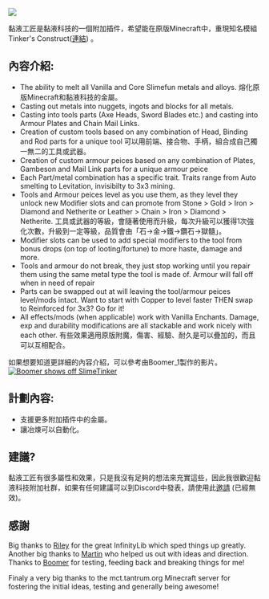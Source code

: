 ![](https://github.com/Sefiraat/SlimeTinker/blob/master/images/logo/logo_large.png?raw=true)

黏液工匠是黏液科技的一個附加插件，希望能在原版Minecraft中，重現知名模組Tinker's Construct([連結](https://www.curseforge.com/minecraft/mc-mods/tinkers-construct)) 。

## 內容介紹:
* The ability to melt all Vanilla and Core Slimefun metals and alloys. 熔化原版Minecraft和黏液科技的金屬。
* Casting out metals into nuggets, ingots and blocks for all metals.
* Casting into tools parts (Axe Heads, Sword Blades etc.) and casting into Armour Plates and Chain Mail Links.
* Creation of custom tools based on any combination of Head, Binding and Rod parts for a unique tool 可以用前端、接合物、手柄，組合成自己獨一無二的工具或武器。
* Creation of custom armour peices based on any combination of Plates, Gambeson and Mail Link parts for a unique armour peice
* Each Part/metal combination has a specific trait. Traits range from Auto smelting to Levitation, invisibilty to 3x3 mining.
* Tools and Armour peices level as you use them, as they level they unlock new Modifier slots and can promote from Stone > Gold > Iron > Diamond and Netherite or Leather > Chain > Iron > Diamond > Netherite. 工具或武器的等級，會隨著使用而升級，每次升級可以獲得1次強化次數，升級到一定等級，品質會由「石→金→鐵→鑽石→獄髓」。
* Modifier slots can be used to add special modifiers to the tool from bonus drops (on top of looting/fortune) to more haste, damage and more.
* Tools and armour do not break, they just stop working until you repair them using the same metal type the tool is made of. Armour will fall off when in need of repair
* Parts can be swapped out at will leaving the tool/armour peices level/mods intact. Want to start with Copper to level faster THEN swap to Reinforced for 3x3? Go for it!
* All effects/mods (when applicable) work with Vanilla Enchants. Damage, exp and durability modifications are all stackable and work nicely with each other. 有些效果適用原版附魔，傷害、經驗、耐久是可以疊加的，而且可以互相配合。

如果想要知道更詳細的內容介紹，可以參考由Boomer_1製作的影片。
[![Boomer shows off SlimeTinker](https://res.cloudinary.com/marcomontalbano/image/upload/v1626509062/video_to_markdown/images/youtube--gAUoxj-h26s-c05b58ac6eb4c4700831b2b3070cd403.jpg)](https://youtu.be/gAUoxj-h26s "Boomer shows off SlimeTinker")

## 計劃內容:
* 支援更多附加插件中的金屬。
* 讓冶煉可以自動化。

## 建議?
黏液工匠有很多屬性和效果，只是我沒有足夠的想法來充實這些，因此我很歡迎黏液科技附加社群，如果有任何建議可以到Discord中發表，請使用此[邀請](https://discord.gg/J4KurMDCKU) (已經無效)。

## 感謝
Big thanks to [Riley](https://github.com/Mooy1) for the great InfinityLib which sped things up greatly. Another big thanks to [Martin](https://github.com/martinbrom) who helped us out with ideas and direction. Thanks to [Boomer](https://www.youtube.com/channel/UC2ZmER18YBRYube-62-JVpA) for testing, feeding back and breaking things for me! 

Finaly a very big thanks to the mct.tantrum.org Minecraft server for fostering the initial ideas, testing and generally being awesome!
